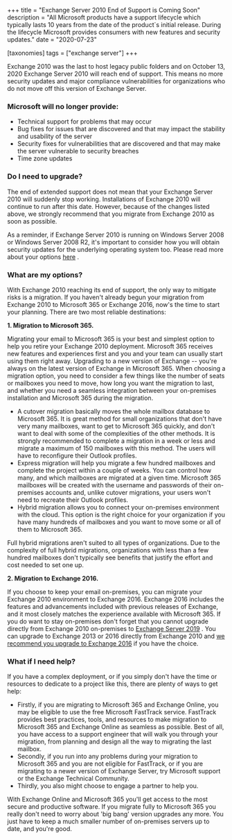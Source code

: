 +++
title = "Exchange Server 2010 End of Support is Coming Soon"
description = "All Microsoft products have a support lifecycle which typically lasts 10 years from the date of the product`s initial release. During the lifecycle Microsoft provides consumers with new features and security updates."
date = "2020-07-23"

[taxonomies]
tags = ["exchange server"]
+++

Exchange 2010 was the last to host legacy public folders and on October
13, 2020 Exchange Server 2010 will reach end of support. This means no
more security updates and major compliance vulnerabilities for
organizations who do not move off this version of Exchange Server.

### Microsoft will no longer provide:

-   Technical support for problems that may occur
-   Bug fixes for issues that are discovered and that may impact the
    stability and usability of the server
-   Security fixes for vulnerabilities that are discovered and that may
    make the server vulnerable to security breaches
-   Time zone updates

### Do I need to upgrade?

The end of extended support does not mean that your Exchange Server 2010
will suddenly stop working. Installations of Exchange 2010 will continue
to run after this date. However, because of the changes listed above, we
strongly recommend that you migrate from Exchange 2010 as soon as
possible.

As a reminder, if Exchange Server 2010 is running on Windows Server 2008
or Windows Server 2008 R2, it's important to consider how you will
obtain security updates for the underlying operating system too. Please
read more about your options
[here](https://www.microsoft.com/en-us/cloud-platform/windows-server-2008)
.

### What are my options?

With Exchange 2010 reaching its end of support, the only way to mitigate
risks is a migration. If you haven't already begun your migration from
Exchange 2010 to Microsoft 365 or Exchange 2016, now's the time to start
your planning. There are two most reliable destinations:

**1. Migration to Microsoft 365.**

Migrating your email to Microsoft 365 is your best and simplest option to
help you retire your Exchange 2010 deployment. Microsoft 365 receives new
features and experiences first and you and your team can usually start
using them right away. Upgrading to a new version of Exchange -- you're
always on the latest version of Exchange in Microsoft 365. When choosing a
migration option, you need to consider a few things like the number of
seats or mailboxes you need to move, how long you want the migration to last, 
and whether you need a seamless integration between your on-premises installation
and Microsoft 365 during the migration.

-   A cutover migration basically moves the whole mailbox database to
    Microsoft 365. It is great method for small organizations that don't
    have very many mailboxes, want to get to Microsoft 365 quickly, and
    don't want to deal with some of the complexities of the other
    methods. It is strongly recommended to complete a migration in a
    week or less and migrate a maximum of 150 mailboxes with this
    method. The users will have to reconfigure their Outlook profiles.
-   Express migration will help you migrate a few hundred mailboxes and
    complete the project within a couple of weeks. You can control how
    many, and which mailboxes are migrated at a given time. Microsoft 365
    mailboxes will be created with the username and passwords of their
    on-premises accounts and, unlike cutover migrations, your users
    won't need to recreate their Outlook profiles.
-   Hybrid migration allows you to connect your on-premises environment
    with the cloud. This option is the right choice for your
    organization if you have many hundreds of mailboxes and you want to
    move some or all of them to Microsoft 365.

Full hybrid migrations aren't suited to all types of organizations. Due
to the complexity of full hybrid migrations, organizations with less
than a few hundred mailboxes don't typically see benefits that justify
the effort and cost needed to set one up.

**2. Migration to Exchange 2016.**

If you choose to keep your email on-premises, you can migrate your
Exchange 2010 environment to Exchange 2016. Exchange 2016 includes the
features and advancements included with previous releases of Exchange,
and it most closely matches the experience available with Microsoft 365. If
you do want to stay on-premises don't forget that you cannot upgrade
directly from Exchange 2010 on-premises to [Exchange Server
2019](https://techcommunity.microsoft.com/t5/Exchange-Team-Blog/Exchange-Server-2019-Now-Available/ba-p/608610)
. You can upgrade to Exchange 2013 or 2016 directly from Exchange 2010
and [we recommend you upgrade to Exchange
2016](https://techcommunity.microsoft.com/t5/Exchange-Team-Blog/Exchange-On-Premises-Best-Practices-for-Migrations-from-2010-to/ba-p/845660)
if you have the choice.

### What if I need help?

If you have a complex deployment, or if you simply don't have the time
or resources to dedicate to a project like this, there are plenty of
ways to get help:

-   Firstly, if you are migrating to Microsoft 365 and Exchange Online, you
    may be eligible to use the free Microsoft FastTrack service.
    FastTrack provides best practices, tools, and resources to make
    migration to Microsoft 365 and Exchange Online as seamless as possible.
    Best of all, you have access to a support engineer that will walk
    you through your migration, from planning and design all the way to
    migrating the last mailbox.
-   Secondly, if you run into any problems during your migration to
    Microsoft 365 and you are not eligible for FastTrack, or if you are
    migrating to a newer version of Exchange Server, try Microsoft
    support or the Exchange Technical Community.
-   Thirdly, you also might choose to engage a partner to help you.

With Exchange Online and Microsoft 365 you'll get access to the most secure
and productive software. If you migrate fully to Microsoft 365 you really
don't need to worry about 'big bang' version upgrades any more. You just
have to keep a much smaller number of on-premises servers up to date,
and you're good.
